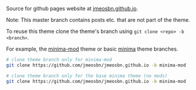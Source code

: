 
Source for github pages website at [jmeosbn.github.io].

Note: This master branch contains posts etc. that are not part of the theme.

To reuse this theme clone the theme's branch using `git clone <repo> -b <branch>`.

For example, the [minima-mod] theme or basic [minima] theme branches.

```sh
# clone theme branch only for minima-mod
git clone https://github.com/jmeosbn/jmeosbn.github.io -b minima-mod

# clone theme branch only for the base minima theme (no mods)
git clone https://github.com/jmeosbn/jmeosbn.github.io -b minima-mod
```

[minima]: https://github.com/jmeosbn/jmeosbn.github.io/tree/minima
[minima-mod]: https://github.com/jmeosbn/jmeosbn.github.io/tree/minima-mod
[jmeosbn.github.io]: https://jmeosbn.github.io

